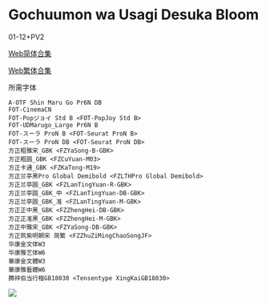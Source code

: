# Gochuumon wa Usagi Desuka Bloom

01-12+PV2

[Web简体合集](https://github.com/Nekomoekissaten-SUB/Nekomoekissaten-poi-Subs/raw/master/Gochiusa_BLOOM/Gochiusa_BLOOM_Web_CHS.7z)

[Web繁体合集](https://github.com/Nekomoekissaten-SUB/Nekomoekissaten-poi-Subs/raw/master/Gochiusa_BLOOM/Gochiusa_BLOOM_Web_CHT.7z)

所需字体
```
A-OTF Shin Maru Go Pr6N DB
FOT-CinemaCN
FOT-Popジョイ Std B <FOT-PopJoy Std B>
FOT-UDMarugo_Large Pr6N B
FOT-スーラ ProN B <FOT-Seurat ProN B>
FOT-スーラ ProN DB <FOT-Seurat ProN DB>
方正粗雅宋_GBK <FZYaSong-B-GBK>
方正粗圆_GBK <FZCuYuan-M03>
方正卡通_GBK <FZKaTong-M19>
方正兰亭黑Pro Global Demibold <FZLTHPro Global Demibold>
方正兰亭圆_GBK <FZLanTingYuan-R-GBK>
方正兰亭圆_GBK_中 <FZLanTingYuan-DB-GBK>
方正兰亭圆_GBK_准 <FZLanTingYuan-M-GBK>
方正正中黑_GBK <FZZhengHei-DB-GBK>
方正正准黑_GBK <FZZhengHei-M-GBK>
方正中雅宋_GBK <FZYaSong-DB-GBK>
方正筑紫明朝宋 简繁 <FZZhuZiMingChaoSongJF>
华康金文体W3
华康雅艺体W6
華康金文體W3
華康雅藝體W6
腾祥伯当行楷GB18030 <Tensentype XingKaiGB18030>
```

![](https://nekomoe.pages.dev/images/2020-10/gochiusaBLOOM.jpg)
